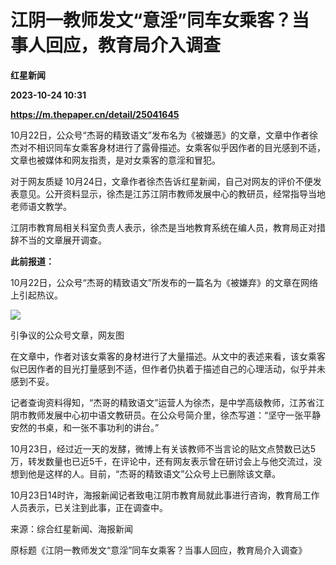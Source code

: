 # 江阴一教师发文“意淫”同车女乘客？当事人回应，教育局介入调查
**红星新闻**

**2023-10-24 10:31**

**https://m.thepaper.cn/detail/25041645**

10月22日，公众号“杰哥的精致语文”发布名为《被嫌恶》的文章，文章中作者徐杰对不相识同车女乘客身材进行了露骨描述。女乘客似乎因作者的目光感到不适，文章也被媒体和网友指责，是对女乘客的意淫和冒犯。

对于网友质疑 10月24日，文章作者徐杰告诉红星新闻，自己对网友的评价不便发表意见。公开资料显示，徐杰是江苏江阴市教师发展中心的教研员，经常指导当地老师语文教学。

江阴市教育局相关科室负责人表示，徐杰是当地教育系统在编人员，教育局正对措辞不当的文章展开调查。

**此前报道：**

10月22日，公众号“杰哥的精致语文”所发布的一篇名为《被嫌弃》的文章在网络上引起热议。

![](https://imagecloud.thepaper.cn/thepaper/image/275/413/879.jpg)

引争议的公众号文章，网友图

在文章中，作者对该女乘客的身材进行了大量描述。从文中的表述来看，该女乘客似已因作者的目光打量感到不适，但作者仍执着于描述自己的心理活动，似乎并未感到不妥。

记者查询资料得知，“杰哥的精致语文”运营人为徐杰，是中学高级教师，江苏省江阴市教师发展中心初中语文教研员。在公众号简介里，徐杰写道：“坚守一张平静安然的书桌，和一张不事功利的讲台。”

10月23日，经过近一天的发酵，微博上有关该教师不当言论的贴文点赞数已达5万，转发数量也已近5千，在评论中，还有网友表示曾在研讨会上与他交流过，没想到他是这样的人。目前，“杰哥的精致语文”公众号上已删除该文章。

10月23日14时许，海报新闻记者致电江阴市教育局就此事进行咨询，教育局工作人员表示，已关注到此事，正在调查中。

来源：综合红星新闻、海报新闻

原标题《江阴一教师发文“意淫”同车女乘客？当事人回应，教育局介入调查》
